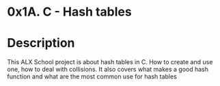#  0x1A. C - Hash tables


# Description

This ALX School project is about hash tables in C. How to create and use one, how to deal with collisions.
It also covers what makes a good hash function and what are the most common use for hash tables
